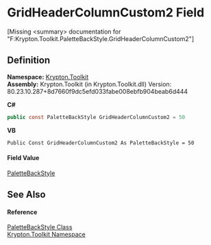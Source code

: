 # GridHeaderColumnCustom2 Field


\[Missing &lt;summary&gt; documentation for "F:Krypton.Toolkit.PaletteBackStyle.GridHeaderColumnCustom2"\]



## Definition
**Namespace:** <a href="79d2eac2-21f4-54ff-7552-b20c33c30600.md">Krypton.Toolkit</a>  
**Assembly:** Krypton.Toolkit (in Krypton.Toolkit.dll) Version: 80.23.10.287+8d7660f9dc5efd033fabe008ebfb904beab6d444

**C#**
``` C#
public const PaletteBackStyle GridHeaderColumnCustom2 = 50
```
**VB**
``` VB
Public Const GridHeaderColumnCustom2 As PaletteBackStyle = 50
```



#### Field Value
<a href="c97e1038-2648-15dd-eb6c-99b5855419c6.md">PaletteBackStyle</a>

## See Also


#### Reference
<a href="c97e1038-2648-15dd-eb6c-99b5855419c6.md">PaletteBackStyle Class</a>  
<a href="79d2eac2-21f4-54ff-7552-b20c33c30600.md">Krypton.Toolkit Namespace</a>  
